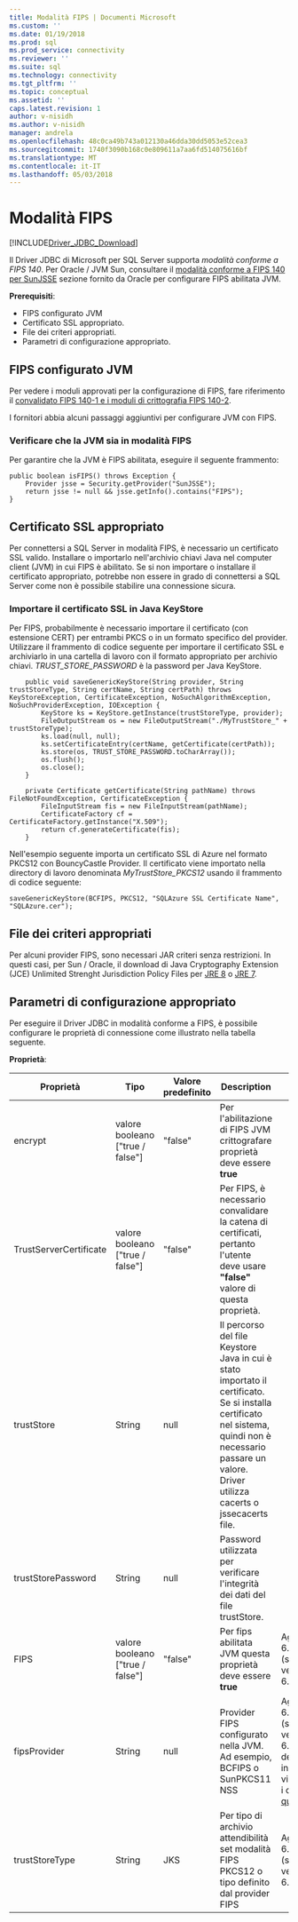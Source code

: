 ```yaml
---
title: Modalità FIPS | Documenti Microsoft
ms.custom: ''
ms.date: 01/19/2018
ms.prod: sql
ms.prod_service: connectivity
ms.reviewer: ''
ms.suite: sql
ms.technology: connectivity
ms.tgt_pltfrm: ''
ms.topic: conceptual
ms.assetid: ''
caps.latest.revision: 1
author: v-nisidh
ms.author: v-nisidh
manager: andrela
ms.openlocfilehash: 48c0ca49b743a012130a46dda30dd5053e52cea3
ms.sourcegitcommit: 1740f3090b168c0e809611a7aa6fd514075616bf
ms.translationtype: MT
ms.contentlocale: it-IT
ms.lasthandoff: 05/03/2018
---
```

# <a name="fips-mode"></a>Modalità FIPS
[!INCLUDE[Driver_JDBC_Download](../../includes/driver_jdbc_download.md)]

Il Driver JDBC di Microsoft per SQL Server supporta *modalità conforme a FIPS 140*. Per Oracle / JVM Sun, consultare il [modalità conforme a FIPS 140 per SunJSSE](https://docs.oracle.com/javase/7/docs/technotes/guides/security/jsse/FIPS.html) sezione fornito da Oracle per configurare FIPS abilitata JVM. 

**Prerequisiti**:
* FIPS configurato JVM
* Certificato SSL appropriato.
* File dei criteri appropriati. 
* Parametri di configurazione appropriato. 


## <a name="fips-configured-jvm"></a>FIPS configurato JVM

Per vedere i moduli approvati per la configurazione di FIPS, fare riferimento il [convalidato FIPS 140-1 e i moduli di crittografia FIPS 140-2](http://csrc.nist.gov/groups/STM/cmvp/documents/140-1/1401val2016.htm). 

I fornitori abbia alcuni passaggi aggiuntivi per configurare JVM con FIPS.

### <a name="ensure-your-jvm-is-in-fips-mode"></a>Verificare che la JVM sia in modalità FIPS
Per garantire che la JVM è FIPS abilitata, eseguire il seguente frammento: 

````
public boolean isFIPS() throws Exception {
    Provider jsse = Security.getProvider("SunJSSE");
    return jsse != null && jsse.getInfo().contains("FIPS");
}
````

## <a name="appropriate-ssl-certificate"></a>Certificato SSL appropriato
Per connettersi a SQL Server in modalità FIPS, è necessario un certificato SSL valido. Installare o importarlo nell'archivio chiavi Java nel computer client (JVM) in cui FIPS è abilitato. Se si non importare o installare il certificato appropriato, potrebbe non essere in grado di connettersi a SQL Server come non è possibile stabilire una connessione sicura.

### <a name="importing-ssl-certificate-in-java-keystore"></a>Importare il certificato SSL in Java KeyStore
Per FIPS, probabilmente è necessario importare il certificato (con estensione CERT) per entrambi PKCS o in un formato specifico del provider. Utilizzare il frammento di codice seguente per importare il certificato SSL e archiviarlo in una cartella di lavoro con il formato appropriato per archivio chiavi. _TRUST_STORE_PASSWORD_ è la password per Java KeyStore. 

````
    public void saveGenericKeyStore(String provider, String trustStoreType, String certName, String certPath) throws KeyStoreException, CertificateException, NoSuchAlgorithmException, NoSuchProviderException, IOException {
        KeyStore ks = KeyStore.getInstance(trustStoreType, provider);
        FileOutputStream os = new FileOutputStream("./MyTrustStore_" + trustStoreType);
        ks.load(null, null);
        ks.setCertificateEntry(certName, getCertificate(certPath));
        ks.store(os, TRUST_STORE_PASSWORD.toCharArray());
        os.flush();
        os.close();
    }

    private Certificate getCertificate(String pathName) throws FileNotFoundException, CertificateException {
        FileInputStream fis = new FileInputStream(pathName);
        CertificateFactory cf = CertificateFactory.getInstance("X.509");
        return cf.generateCertificate(fis);
    }

````


Nell'esempio seguente importa un certificato SSL di Azure nel formato PKCS12 con BouncyCastle Provider. Il certificato viene importato nella directory di lavoro denominata _MyTrustStore_PKCS12_ usando il frammento di codice seguente:

` saveGenericKeyStore(BCFIPS, PKCS12, "SQLAzure SSL Certificate Name", "SQLAzure.cer"); `

## <a name="appropriate-policy-files"></a>File dei criteri appropriati
Per alcuni provider FIPS, sono necessari JAR criteri senza restrizioni. In questi casi, per Sun / Oracle, il download di Java Cryptography Extension (JCE) Unlimited Strenght Jurisdiction Policy Files per [JRE 8](http://www.oracle.com/technetwork/java/javase/downloads/jce8-download-2133166.html) o [JRE 7](http://www.oracle.com/technetwork/java/javase/downloads/jce-7-download-432124.html). 

## <a name="appropriate-configuration-parameters"></a>Parametri di configurazione appropriato
Per eseguire il Driver JDBC in modalità conforme a FIPS, è possibile configurare le proprietà di connessione come illustrato nella tabella seguente. 

**Proprietà**: 

|Proprietà|Tipo|Valore predefinito|Description|Note|
|---|---|---|---|---|
|encrypt|valore booleano ["true / false"]|"false"|Per l'abilitazione di FIPS JVM crittografare proprietà deve essere **true**||
|TrustServerCertificate|valore booleano ["true / false"]|"false"|Per FIPS, è necessario convalidare la catena di certificati, pertanto l'utente deve usare **"false"** valore di questa proprietà. ||
|trustStore|String|null|Il percorso del file Keystore Java in cui è stato importato il certificato. Se si installa certificato nel sistema, quindi non è necessario passare un valore. Driver utilizza cacerts o jssecacerts file.||
|trustStorePassword|String|null|Password utilizzata per verificare l'integrità dei dati del file trustStore.||
|FIPS|valore booleano ["true / false"]|"false"|Per fips abilitata JVM questa proprietà deve essere **true**|Aggiunto in 6.1.4 (stabile versione 6.2.2)||
|fipsProvider|String|null|Provider FIPS configurato nella JVM. Ad esempio, BCFIPS o SunPKCS11 NSS |Aggiunto in 6.1.2 (stabile versione 6.2.2), deprecato in 6.4.0 - visualizzare i dettagli [qui](https://github.com/Microsoft/mssql-jdbc/pull/460).|
|trustStoreType|String|JKS|Per tipo di archivio attendibilità set modalità FIPS PKCS12 o tipo definito dal provider FIPS |Aggiunto in 6.1.2 (stabile versione 6.2.2)||



  
